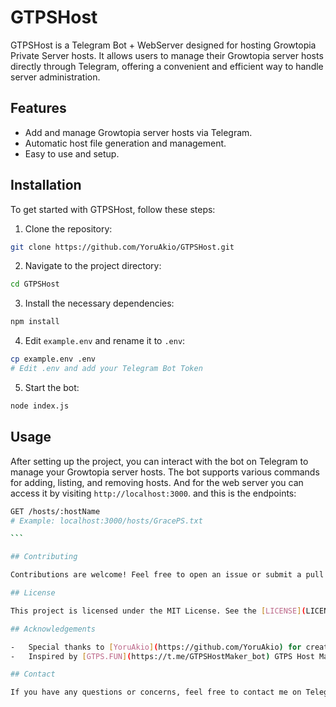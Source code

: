 # GTPSHost

GTPSHost is a Telegram Bot + WebServer designed for hosting Growtopia Private Server hosts. It allows users to manage their Growtopia server hosts directly through Telegram, offering a convenient and efficient way to handle server administration.

## Features

-   Add and manage Growtopia server hosts via Telegram.
-   Automatic host file generation and management.
-   Easy to use and setup.

## Installation

To get started with GTPSHost, follow these steps:

1. Clone the repository:

```sh
git clone https://github.com/YoruAkio/GTPSHost.git
```

2. Navigate to the project directory:

```sh
cd GTPSHost
```

3. Install the necessary dependencies:

```sh
npm install
```

4. Edit `example.env` and rename it to `.env`:

```sh
cp example.env .env
# Edit .env and add your Telegram Bot Token
```

5. Start the bot:

```sh
node index.js
```

## Usage

After setting up the project, you can interact with the bot on Telegram to manage your Growtopia server hosts. The bot supports various commands for adding, listing, and removing hosts. And for the web server you can access it by visiting `http://localhost:3000`. and this is the endpoints:

````sh
GET /hosts/:hostName
# Example: localhost:3000/hosts/GracePS.txt

```

## Contributing

Contributions are welcome! Feel free to open an issue or submit a pull request if you have any improvements or new features to suggest.

## License

This project is licensed under the MIT License. See the [LICENSE](LICENSE) file for more information.

## Acknowledgements

-   Special thanks to [YoruAkio](https://github.com/YoruAkio) for creating and maintaining this project.
-   Inspired by [GTPS.FUN](https://t.me/GTPSHostMaker_bot) GTPS Host Maker Bot by RvLnd and Molk4.

## Contact

If you have any questions or concerns, feel free to contact me on Telegram: [@YoruAkio](https://t.me/YoruAkio) or email me at [YoruAkio](mailto:yoruakio@proton.me).
````
